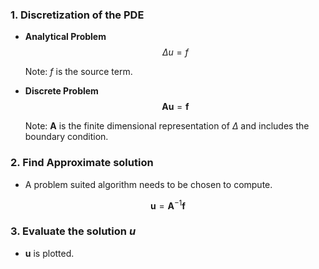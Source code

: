   
### 1. Discretization of  the PDE 
- **Analytical Problem** 
$$
\Delta u=f
$$

	Note: $f$ is the source term. 
- **Discrete Problem** 
$$
\mathbf{A u}=\mathbf{f}
$$

	Note: $\mathbf A$ is the finite dimensional representation of $\Delta$ and includes the boundary condition. 
### 2. Find Approximate solution
- A problem suited algorithm needs to be chosen to compute.


$$
\mathbf{u}=\mathbf{A}^{-1} \mathbf{f}
$$

### 3. Evaluate the solution $u$
- $\mathbf u$ is plotted. 





